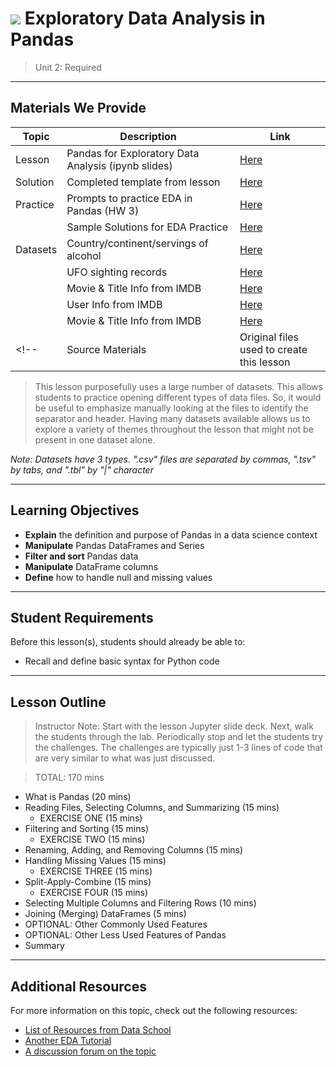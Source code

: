 # ![](https://ga-dash.s3.amazonaws.com/production/assets/logo-9f88ae6c9c3871690e33280fcf557f33.png) Exploratory Data Analysis in Pandas

> Unit 2: Required

---

## Materials We Provide

| Topic | Description | Link |
| --- | --- | --- |
| Lesson | Pandas for Exploratory Data Analysis (ipynb slides) | [Here](./exploratory-data-analysis.ipynb) |
| Solution  | Completed template from lesson | [Here](./solution-code/exploratory-data-analysis-solution.ipynb) |
| Practice | Prompts to practice EDA in Pandas (HW 3) | [Here](./practice/eda-data_cleaning_intro-lab-master/pandas-cleaning-apply.ipynb)|
|  | Sample Solutions for EDA Practice | [Here](../../../homework_solns/pandas-cleaning-apply-solution.ipynb)|
| Datasets | Country/continent/servings of alcohol | [Here](./data/drinks.csv) |
|          | UFO sighting records | [Here](./data/ufo.csv) |
|          | Movie & Title Info from IMDB | [Here](./data/movies.tbl) |
|          | User Info from IMDB | [Here](./data/user.tbl) |
|          | Movie & Title Info from IMDB | [Here](./data/movies.tbl) |
<!--| Source Materials | Original files used to create this lesson | -- |-->


> This lesson purposefully uses a large number of datasets. This allows students to practice opening different types of data files. So, it would be useful to emphasize manually looking at the files to identify the separator and header. Having many datasets available allows us to explore a variety of themes throughout the lesson that might not be present in one dataset alone.

*Note: Datasets have 3 types. ".csv" files are separated by commas, ".tsv" by tabs, and ".tbl" by "|" character*

---

## Learning Objectives

- **Explain** the definition and purpose of Pandas in a data science context
- **Manipulate** Pandas DataFrames and Series
- **Filter and sort** Pandas data
- **Manipulate** DataFrame columns
- **Define** how to handle null and missing values

---

## Student Requirements

Before this lesson(s), students should already be able to:

- Recall and define basic syntax for Python code

---


## Lesson Outline

> Instructor Note: Start with the lesson Jupyter slide deck. Next, walk the students through the lab. Periodically stop and let the students try the challenges. The challenges are typically just 1-3 lines of code that are very similar to what was just discussed.

> TOTAL: 170 mins
- What is Pandas (20 mins)
- Reading Files, Selecting Columns, and Summarizing (15 mins)
    - EXERCISE ONE (15 mins)
- Filtering and Sorting (15 mins)
    - EXERCISE TWO (15 mins)
- Renaming, Adding, and Removing Columns (15 mins)
- Handling Missing Values (15 mins)
    - EXERCISE THREE (15 mins)
- Split-Apply-Combine (15 mins)
    - EXERCISE FOUR (15 mins)
- Selecting Multiple Columns and Filtering Rows (10 mins)
- Joining (Merging) DataFrames (5 mins)
- OPTIONAL: Other Commonly Used Features
- OPTIONAL: Other Less Used Features of Pandas
- Summary

---

## Additional Resources

For more information on this topic, check out the following resources:

- [List of Resources from Data School](http://www.dataschool.io/best-python-pandas-resources/)
- [Another EDA Tutorial](https://www.datacamp.com/community/tutorials/exploratory-data-analysis-python#gs.T3TSKbk)
- [A discussion forum on the topic](https://www.kaggle.com/general/12796)
